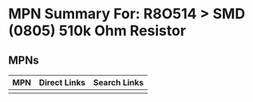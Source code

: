 



# MPN Summary For: R8O514 > SMD (0805) 510k Ohm Resistor

## MPNs
  

|MPN|Direct Links|Search Links|
| :--- | :--- | :--- |
||||
